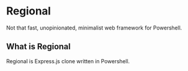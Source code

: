 # Regional

Not that fast, unopinionated, minimalist web framework for Powershell.

## What is Regional

Regional is Express.js clone written in Powershell.